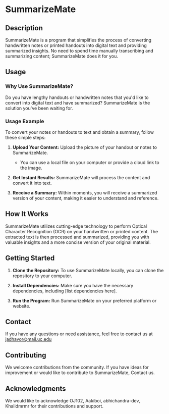 # SummarizeMate

## Description

SummarizeMate is a program that simplifies the process of converting handwritten notes or printed handouts into digital text and providing summarized insights. No need to spend time manually transcribing and summarizing content; SummarizeMate does it for you.

## Usage

### Why Use SummarizeMate?

Do you have lengthy handouts or handwritten notes that you'd like to convert into digital text and have summarized? SummarizeMate is the solution you've been waiting for.

### Usage Example

To convert your notes or handouts to text and obtain a summary, follow these simple steps:

1. **Upload Your Content:** Upload the picture of your handout or notes to SummarizeMate.
   - You can use a local file on your computer or provide a cloud link to the image.

2. **Get Instant Results:** SummarizeMate will process the content and convert it into text.

3. **Receive a Summary:** Within moments, you will receive a summarized version of your content, making it easier to understand and reference.

## How It Works

SummarizeMate utilizes cutting-edge technology to perform Optical Character Recognition (OCR) on your handwritten or printed content. The extracted text is then processed and summarized, providing you with valuable insights and a more concise version of your original material.

## Getting Started

1. **Clone the Repository:** To use SummarizeMate locally, you can clone the repository to your computer.

2. **Install Dependencies:** Make sure you have the necessary dependencies, including [list dependencies here].

3. **Run the Program:** Run SummarizeMate on your preferred platform or website.

## Contact

If you have any questions or need assistance, feel free to contact us at jadhavor@mail.uc.edu

## Contributing

We welcome contributions from the community. If you have ideas for improvement or would like to contribute to SummarizeMate, Contact us.

## Acknowledgments

We would like to acknowledge OJ102, Aakiboi, abhichandra-dev, Khalidmrmr for their contributions and support.


